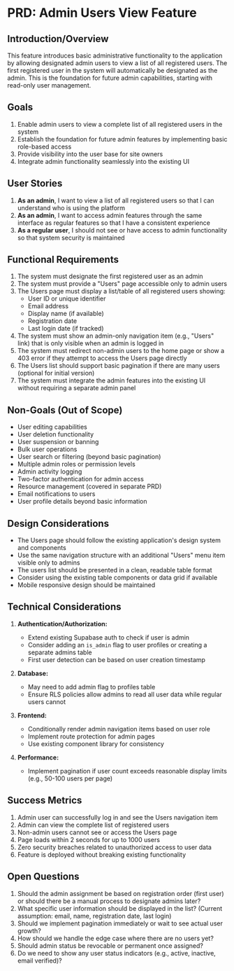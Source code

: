 # PRD: Admin Users View Feature

## Introduction/Overview

This feature introduces basic administrative functionality to the application by allowing designated admin users to view a list of all registered users. The first registered user in the system will automatically be designated as the admin. This is the foundation for future admin capabilities, starting with read-only user management.

## Goals

1. Enable admin users to view a complete list of all registered users in the system
2. Establish the foundation for future admin features by implementing basic role-based access
3. Provide visibility into the user base for site owners
4. Integrate admin functionality seamlessly into the existing UI

## User Stories

1. **As an admin**, I want to view a list of all registered users so that I can understand who is using the platform
2. **As an admin**, I want to access admin features through the same interface as regular features so that I have a consistent experience
3. **As a regular user**, I should not see or have access to admin functionality so that system security is maintained

## Functional Requirements

1. The system must designate the first registered user as an admin
2. The system must provide a "Users" page accessible only to admin users
3. The Users page must display a list/table of all registered users showing:
   - User ID or unique identifier
   - Email address
   - Display name (if available)
   - Registration date
   - Last login date (if tracked)
4. The system must show an admin-only navigation item (e.g., "Users" link) that is only visible when an admin is logged in
5. The system must redirect non-admin users to the home page or show a 403 error if they attempt to access the Users page directly
6. The Users list should support basic pagination if there are many users (optional for initial version)
7. The system must integrate the admin features into the existing UI without requiring a separate admin panel

## Non-Goals (Out of Scope)

- User editing capabilities
- User deletion functionality
- User suspension or banning
- Bulk user operations
- User search or filtering (beyond basic pagination)
- Multiple admin roles or permission levels
- Admin activity logging
- Two-factor authentication for admin access
- Resource management (covered in separate PRD)
- Email notifications to users
- User profile details beyond basic information

## Design Considerations

- The Users page should follow the existing application's design system and components
- Use the same navigation structure with an additional "Users" menu item visible only to admins
- The users list should be presented in a clean, readable table format
- Consider using the existing table components or data grid if available
- Mobile responsive design should be maintained

## Technical Considerations

1. **Authentication/Authorization:**
   - Extend existing Supabase auth to check if user is admin
   - Consider adding an `is_admin` flag to user profiles or creating a separate admins table
   - First user detection can be based on user creation timestamp

2. **Database:**
   - May need to add admin flag to profiles table
   - Ensure RLS policies allow admins to read all user data while regular users cannot

3. **Frontend:**
   - Conditionally render admin navigation items based on user role
   - Implement route protection for admin pages
   - Use existing component library for consistency

4. **Performance:**
   - Implement pagination if user count exceeds reasonable display limits (e.g., 50-100 users per page)

## Success Metrics

1. Admin user can successfully log in and see the Users navigation item
2. Admin can view the complete list of registered users
3. Non-admin users cannot see or access the Users page
4. Page loads within 2 seconds for up to 1000 users
5. Zero security breaches related to unauthorized access to user data
6. Feature is deployed without breaking existing functionality

## Open Questions

1. Should the admin assignment be based on registration order (first user) or should there be a manual process to designate admins later?
2. What specific user information should be displayed in the list? (Current assumption: email, name, registration date, last login)
3. Should we implement pagination immediately or wait to see actual user growth?
4. How should we handle the edge case where there are no users yet?
5. Should admin status be revocable or permanent once assigned?
6. Do we need to show any user status indicators (e.g., active, inactive, email verified)?